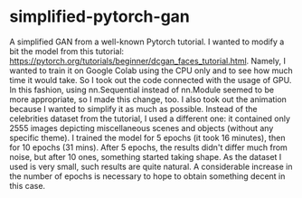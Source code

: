 # simplified-pytorch-gan
A simplified GAN from a well-known Pytorch tutorial.
I wanted to modify a bit the model from this tutorial: https://pytorch.org/tutorials/beginner/dcgan_faces_tutorial.html. Namely, I wanted to train it on Google Colab using the CPU only and to see how much time it would take. So I took out the code connected with the usage of GPU. In this fashion, using nn.Sequential instead of nn.Module seemed to be more appropriate, so I made this change, too. I also took out the animation because I wanted to simplify it as much as possible.
Instead of the celebrities dataset from the tutorial, I used a different one: it contained only 2555 images depicting miscellaneous scenes and objects (without any specific theme). I trained the model for 5 epochs (it took 16 minutes), then for 10 epochs (31 mins). After 5 epochs, the results didn't differ much from noise, but after 10 ones, something started taking shape. As the dataset I used is very small, such results are quite natural. A considerable increase in the number of epochs is necessary to hope to obtain something decent in this case.
